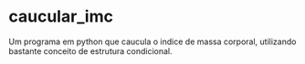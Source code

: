# caucular_imc
 Um programa em python que caucula o indice de massa corporal, utilizando bastante conceito de estrutura condicional.
